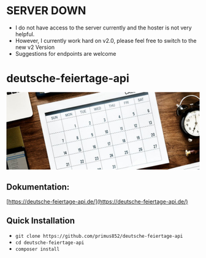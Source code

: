 # SERVER DOWN
- I do not have access to the server currently and the hoster is not very helpful.
- However, I currently work hard on v2.0, please feel free to switch to the new v2 Version
- Suggestions for endpoints are welcome


# deutsche-feiertage-api
![Alle deutschen Feiertage als API](https://raw.githubusercontent.com/primus852/deutsche-feiertage-api/master/public/assets/img/banner.jpg)

## Dokumentation:
[https://deutsche-feiertage-api.de/](https://deutsche-feiertage-api.de/)

## Quick Installation
- `git clone https://github.com/primus852/deutsche-feiertage-api`
- `cd deutsche-feiertage-api`
- `composer install`

